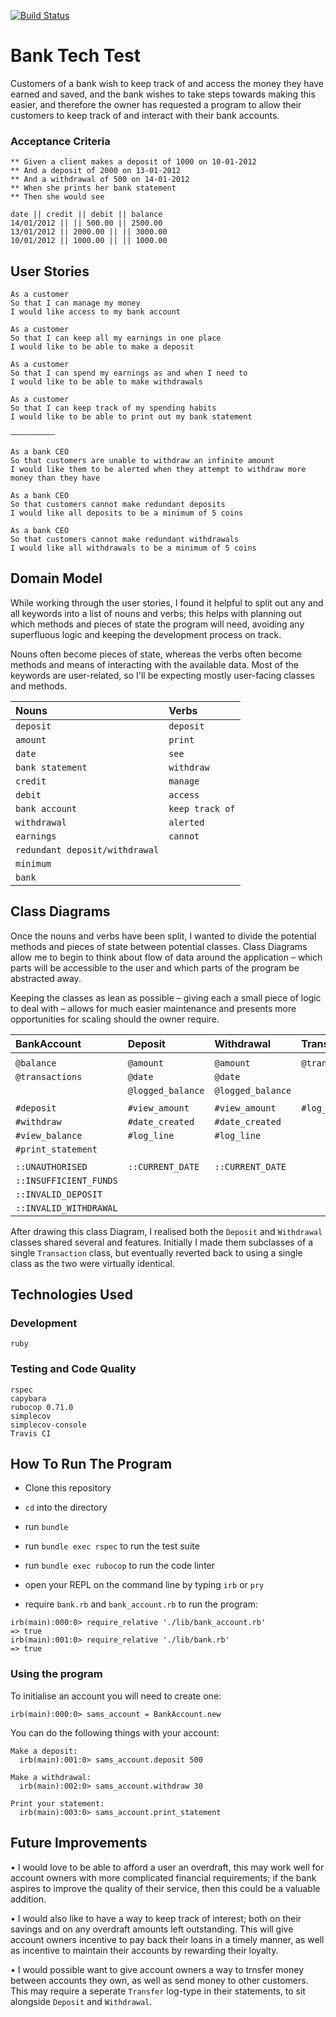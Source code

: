 [![Build Status](https://travis-ci.com/samfolo/bank_tech_test.svg?branch=master)](https://travis-ci.com/samfolo/bank_tech_test)

# Bank Tech Test

Customers of a bank wish to keep track of and access the money they have earned and saved, and the bank wishes to take steps towards making this easier, and therefore the owner has requested a program to allow their customers to keep track of and interact with their bank accounts.

### Acceptance Criteria

```
** Given a client makes a deposit of 1000 on 10-01-2012  
** And a deposit of 2000 on 13-01-2012  
** And a withdrawal of 500 on 14-01-2012  
** When she prints her bank statement  
** Then she would see

date || credit || debit || balance
14/01/2012 || || 500.00 || 2500.00
13/01/2012 || 2000.00 || || 3000.00
10/01/2012 || 1000.00 || || 1000.00
```

## User Stories

```
As a customer
So that I can manage my money
I would like access to my bank account

As a customer
So that I can keep all my earnings in one place
I would like to be able to make a deposit

As a customer
So that I can spend my earnings as and when I need to
I would like to be able to make withdrawals

As a customer
So that I can keep track of my spending habits
I would like to be able to print out my bank statement

––––––––––

As a bank CEO
So that customers are unable to withdraw an infinite amount
I would like them to be alerted when they attempt to withdraw more money than they have

As a bank CEO
So that customers cannot make redundant deposits
I would like all deposits to be a minimum of 5 coins

As a bank CEO
So that customers cannot make redundant withdrawals
I would like all withdrawals to be a minimum of 5 coins
```

## Domain Model

While working through the user stories, I found it helpful to split out any and all keywords into a list of nouns and verbs; this helps with planning out which methods and pieces of state the program will need, avoiding any superfluous logic and keeping the development process on track.  

Nouns often become pieces of state, whereas the verbs often become methods and means of interacting with the available data.  Most of the keywords are user-related, so I'll be expecting mostly user-facing classes and methods.

| Nouns         | Verbs         |
| :------------ |:--------------|
| `deposit`      | `deposit` |
| `amount`      | `print` |
| `date` | `see` |
| `bank statement` | `withdraw` |
| `credit` | `manage` |
| `debit` | `access` |
| `bank account` | `keep track of` |
| `withdrawal` | `alerted` |
| `earnings` | `cannot` |
| `redundant deposit/withdrawal` | |
| `minimum` | |
| `bank` | |

## Class Diagrams

Once the nouns and verbs have been split, I wanted to divide the potential methods and pieces of state between potential classes.  Class Diagrams allow me to begin to think about flow of data around the application – which parts will be accessible to the user and which parts of the program be abstracted away.  

Keeping the classes as lean as possible – giving each a small piece of logic to deal with – allows for much easier maintenance and presents more opportunities for scaling should the owner require.


| BankAccount                 | Deposit           | Withdrawal        | Transactions         |
| :-------------------------- | :---------------- | :---------------- | :-----------------   |
|                             |                   |                   |                      |
| `@balance`                  | `@amount`         | `@amount`         | `@transactions`      |
| `@transactions`             | `@date`           | `@date`           |                      |
|                             | `@logged_balance` | `@logged_balance` |                      |
|                             |                   |                   |                      |
| `#deposit`                  | `#view_amount`    | `#view_amount`    | `#log_data`          |
| `#withdraw`                 | `#date_created`   | `#date_created`   |                      |
| `#view_balance`             | `#log_line`       | `#log_line`       |                      |
| `#print_statement`          |                   |                   |                      |
|                             |                   |                   |                      |
| `::UNAUTHORISED`            | `::CURRENT_DATE`  | `::CURRENT_DATE`  |                      |
| `::INSUFFICIENT_FUNDS`      |                   |                   |                      |
| `::INVALID_DEPOSIT`         |                   |                   |                      |
| `::INVALID_WITHDRAWAL`      |                   |                   |                      |

After drawing this class Diagram, I realised both the `Deposit` and `Withdrawal` classes shared several and features.  Initially I made them subclasses of a single `Transaction` class, but eventually reverted back to using a single class as the two were virtually identical.

## Technologies Used

### Development

```
ruby
```

### Testing and Code Quality

```
rspec
capybara
rubocop 0.71.0
simplecov
simplecov-console
Travis CI
```

## How To Run The Program

- Clone this repository
- `cd` into the directory
- run `bundle`
- run `bundle exec rspec` to run the test suite
- run `bundle exec rubocop` to run the code linter

- open your REPL on the command line by typing `irb` or `pry`
- require `bank.rb` and `bank_account.rb` to run the program:

```
irb(main):000:0> require_relative './lib/bank_account.rb'
=> true
irb(main):001:0> require_relative './lib/bank.rb'
=> true
```

### Using the program

To initialise an account you will need to create one:
```
irb(main):000:0> sams_account = BankAccount.new
```

You can do the following things with your account:
```
Make a deposit:
  irb(main):001:0> sams_account.deposit 500

Make a withdrawal:
  irb(main):002:0> sams_account.withdraw 30

Print your statement:
  irb(main):003:0> sams_account.print_statement
```

## Future Improvements

• I would love to be able to afford a user an overdraft, this may work well for account owners with more complicated financial requirements; if the bank aspires to improve the quality of their service, then this could be a valuable addition.

• I would also like to have a way to keep track of interest; both on their savings and on any overdraft amounts left outstanding. This will give account owners incentive to pay back their loans in a timely manner, as well as incentive to maintain their accounts by rewarding their loyalty.

• I would possible want to give account owners a way to trnsfer money between accounts they own, as well as send money to other customers.  This may require a seperate `Transfer` log-type in their statements, to sit alongside `Deposit` and `Withdrawal`.
